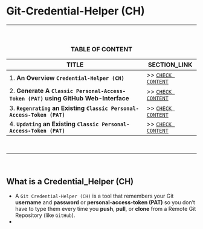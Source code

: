 # Git-Credential-Helper (CH)
---
<br>
<div align="center">
 
### TABLE OF CONTENT
 
| TITLE                                                                                                           | SECTION_LINK                                                                                        |
|-----------------------------------------------------------------------------------------------------------------|-----------------------------------------------------------------------------------------------------|
| 1. **An Overview `Credential-Helper (CH)`**                                                                     | >> [` CHECK CONTENT `](#what-is-a-credential_helper-ch)                                             |
| 2. **Generate A `Classic Personal-Access-Token (PAT)` using GitHub Web-Interface**                              | >> [` CHECK CONTENT `](#generating-classic-token-using-github-web-interface-)                       |
| 3. **`Regenrating` an Existing `Classic Personal-Access-Token (PAT)`**                                          | >> [` CHECK CONTENT `](#regenerating-an-existing-classic-token-)                                    |
| 4. **`Updating` an Existing `Classic Personal-Access-Token (PAT)`**                                             | >> [` CHECK CONTENT `](#updating-an-existing-classic-token-)                                        |

</div>
<br>

---
<br>

## What is a Credential_Helper (CH)
- A `Git Credential-Helper (CH)` is a tool that remembers your Git **username** and **password** or **personal-access-token (PAT)** so you don’t have to type them every time you **push**, **pull**, or **clone** from a Remote Git Repository (like `GitHub`). 
- 
